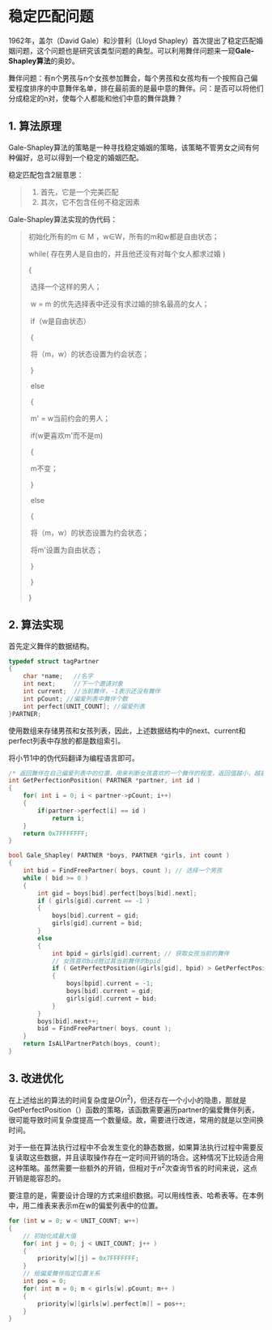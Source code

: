 # 稳定匹配问题

1962年，盖尔（David Gale）和沙普利（Lloyd Shapley）首次提出了稳定匹配婚姻问题，这个问题也是研究该类型问题的典型。可以利用舞伴问题来一窥**Gale-Shapley算法**的奥妙。

舞伴问题：有n个男孩与n个女孩参加舞会，每个男孩和女孩均有一个按照自己偏爱程度排序的中意舞伴名单，排在最前面的是最中意的舞伴。问：是否可以将他们分成稳定的n对，使每个人都能和他们中意的舞伴跳舞？

## 1. 算法原理

Gale-Shapley算法的策略是一种寻找稳定婚姻的策略，该策略不管男女之间有何种偏好，总可以得到一个稳定的婚姻匹配。

稳定匹配包含2层意思：

> 1. 首先，它是一个完美匹配
> 2. 其次，它不包含任何不稳定因素

Gale-Shapley算法实现的伪代码：

> 初始化所有的m $\in$ M ，w$\in$W，所有的m和w都是自由状态；
>
> while( 存在男人是自由的，并且他还没有对每个女人都求过婚 )
>
> {
>
> ​	选择一个这样的男人；
>
> ​	w = m 的优先选择表中还没有求过婚的排名最高的女人；
>
> ​	if（w是自由状态）
>
> ​	{
>
> ​		将（m，w）的状态设置为约会状态；	
>
> ​	}
>
> ​	else
>
> ​	{
>
> ​		m' = w当前约会的男人；
>
> ​		if(w更喜欢m'而不是m)
>
> ​		{
>
> ​			m不变；
>
> ​		}
>
> ​		else
>
> ​		{
>
> ​			将（m，w）的状态设置为约会状态；
>
> ​			将m'设置为自由状态；
>
> ​		}
>
> ​	}
>
> }

## 2. 算法实现

首先定义舞伴的数据结构。

```c++
typedef struct tagPartner
{
    char *name;   //名字
    int next;     //下一个邀请对象
    int current;  //当前舞伴，-1表示还没有舞伴
    int pCount; //偏爱列表中舞伴个数
    int perfect[UNIT_COUNT]; //偏爱列表
}PARTNER;
```

使用数组来存储男孩和女孩列表，因此，上述数据结构中的next、current和perfect列表中存放的都是数组索引。

将小节1中的伪代码翻译为编程语言即可。

```c++
/* 返回舞伴在自己偏爱列表中的位置，用来判断女孩喜欢的一个舞伴的程度，返回值越小，越喜欢*/
int GetPerfectionPosition( PARTNER *partner, int id )
{
    for( int i = 0; i < partner->pCount; i++)
    {
        if(partner->perfect[i] == id ) 
            return i;        
    }
    return 0x7FFFFFFF;
}

bool Gale_Shapley( PARTNER *boys, PARTNER *girls, int count )
{
    int bid = FindFreePartner( boys, count ); // 选择一个男孩
    while ( bid >= 0 )
    {
        int gid = boys[bid].perfect[boys[bid].next];
        if ( girls[gid].current == -1 )
        {
            boys[bid].current = gid;
            girls[gid].current = bid;
        }
        else
        {
            int bpid = girls[gid].current; // 获取女孩当前的舞伴
            // 女孩喜欢bid胜过其当前舞伴的bpid
            if ( GetPerfectPosition(&girls[gid], bpid) > GetPerfectPosition(&girls[gid], bid))
            {
                boys[bpid].current = -1;
                boys[bid].current = gid;
            	girls[gid].current = bid;
            }
        }
        boys[bid].next++;
        bid = FindFreePartner( boys, count );         
    }
    return IsALlPartnerPatch(boys, count);
}
```

## 3. 改进优化

在上述给出的算法的时间复杂度是$O(n^2)$，但还存在一个小小的隐患，那就是GetPerfectPosition（）函数的策略，该函数需要遍历partner的偏爱舞伴列表，很可能导致时间复杂度提高一个数量级。故，需要进行改进，常用的就是以空间换时间。

对于一些在算法执行过程中不会发生变化的静态数据，如果算法执行过程中需要反复读取这些数据，并且读取操作存在一定时间开销的场合。这种情况下比较适合用这种策略。虽然需要一些额外的开销，但相对于$n^2$次查询节省的时间来说，这点开销是能容忍的。

要注意的是，需要设计合理的方式来组织数据。可以用线性表、哈希表等。在本例中，用二维表来表示m在w的偏爱列表中的位置。

```c++
for (int w = 0; w < UNIT_COUNT; w++)
{
    // 初始化成最大值
    for( int j = 0; j < UNIT_COUNT; j++ )
    {
        priority[w][j] = 0x7FFFFFFF;
    }
    // 给偏爱舞伴指定位置关系
    int pos = 0;
    for( int m = 0; m < girls[w].pCount; m++ )
    {
        priority[w][girls[w].perfect[m]] = pos++;
    }
}
```

